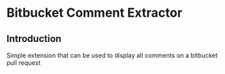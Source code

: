 # Bitbucket Comment Extractor

## Introduction

Simple extension that can be used to display all comments on a bitbucket pull request